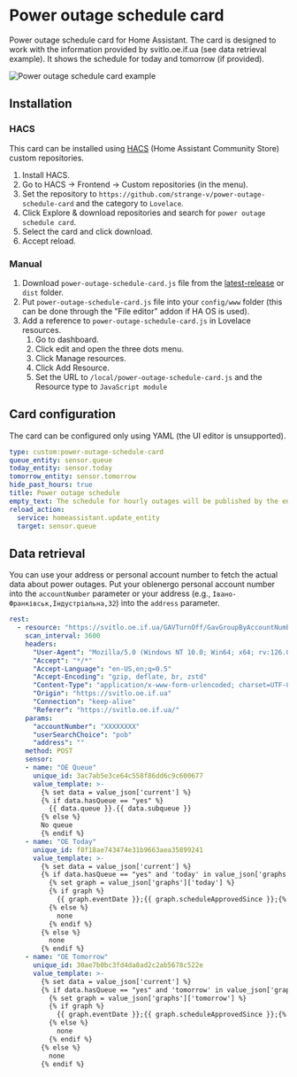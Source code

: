 # Power outage schedule card

Power outage schedule card for Home Assistant. The card is designed to work with the information provided by svitlo.oe.if.ua (see data retrieval example). It shows the schedule for today and tomorrow (if provided).

![Power outage schedule card example](/images/POS.gif)

## Installation
### HACS
This card can be installed using [HACS](https://hacs.xyz/) (Home Assistant Community Store) custom repositories.
1. Install HACS.
1. Go to HACS -> Frontend -> Custom repositories (in the menu).
1. Set the repository to `https://github.com/strange-v/power-outage-schedule-card` and the category to `Lovelace`.
1. Click Explore & download repositories and search for `power outage schedule card`.
1. Select the card and click download.
1. Accept reload.

### Manual
1. Download `power-outage-schedule-card.js` file from the [latest-release](https://github.com/strange-v/power-outage-schedule-card/releases/latest) or `dist` folder.
1. Put `power-outage-schedule-card.js` file into your `config/www` folder (this can be done through the "File editor" addon if HA OS is used).
1. Add a reference to `power-outage-schedule-card.js` in Lovelace resources.
   1. Go to dashboard.
   2. Click edit and open the three dots menu.
   3. Click Manage resources.
   4. Click Add Resource.
   5. Set the URL to `/local/power-outage-schedule-card.js` and the Resource type to `JavaScript module`

## Card configuration
The card can be configured only using YAML (the UI editor is unsupported).
```yaml
type: custom:power-outage-schedule-card
queue_entity: sensor.queue
today_entity: sensor.today
tomorrow_entity: sensor.tomorrow
hide_past_hours: true
title: Power outage schedule
empty_text: The schedule for hourly outages will be published by the end of the day.
reload_action:
  service: homeassistant.update_entity
  target: sensor.queue
```

## Data retrieval
You can use your address or personal account number to fetch the actual data about power outages.
Put your oblenergo personal account number into the `accountNumber` parameter or your address (e.g., `Івано-Франківськ,Індустріальна,32`) into the `address` parameter.
```yaml
rest:
  - resource: "https://svitlo.oe.if.ua/GAVTurnOff/GavGroupByAccountNumber"
    scan_interval: 3600
    headers:
      "User-Agent": "Mozilla/5.0 (Windows NT 10.0; Win64; x64; rv:126.0) Gecko/20100101 Firefox/126.0"
      "Accept": "*/*"
      "Accept-Language": "en-US,en;q=0.5"
      "Accept-Encoding": "gzip, deflate, br, zstd"
      "Content-Type": "application/x-www-form-urlencoded; charset=UTF-8"
      "Origin": "https://svitlo.oe.if.ua"
      "Connection": "keep-alive"
      "Referer": "https://svitlo.oe.if.ua/"
    params:
      "accountNumber": "XXXXXXXX"
      "userSearchChoice": "pob"
      "address": ""
    method: POST
    sensor:
    - name: "OE Queue"
      unique_id: 3ac7ab5e3ce64c558f86dd6c9c600677
      value_template: >-
        {% set data = value_json['current'] %}
        {% if data.hasQueue == "yes" %}
          {{ data.queue }}.{{ data.subqueue }}
        {% else %}
        No queue
        {% endif %}
    - name: "OE Today"
      unique_id: f8f18ae743474e31b9663aea35899241
      value_template: >-
        {% set data = value_json['current'] %}
        {% if data.hasQueue == "yes" and 'today' in value_json['graphs'] %}
          {% set graph = value_json['graphs']['today'] %}
          {% if graph %}
            {{ graph.eventDate }};{{ graph.scheduleApprovedSince }};{% for hour in graph.hoursList %}{{ (hour.hour | int) - 1 }}:{{ hour.electricity }};{% endfor %}
          {% else %}
            none
          {% endif %}
        {% else %}
          none
        {% endif %}
    - name: "OE Tomorrow"
      unique_id: 30ae7b0bc3fd4da8ad2c2ab5678c522e
      value_template: >-
        {% set data = value_json['current'] %}
        {% if data.hasQueue == "yes" and 'tomorrow' in value_json['graphs'] %}
          {% set graph = value_json['graphs']['tomorrow'] %}
          {% if graph %}
            {{ graph.eventDate }};{{ graph.scheduleApprovedSince }};{% for hour in graph.hoursList %}{{ (hour.hour | int) - 1 }}:{{ hour.electricity }};{% endfor %}
          {% else %}
            none
          {% endif %}
        {% else %}
          none
        {% endif %}
```
